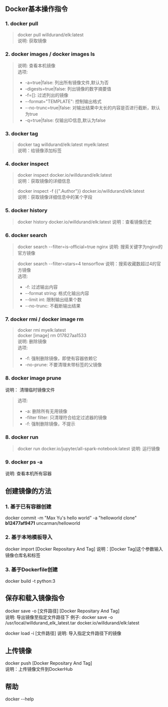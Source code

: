 ## Docker基本操作指令

### 1. docker pull
> docker pull willdurand/elk:latest <br/>
> 说明: 获取镜像

### 2. docker images / docker images ls 
> 说明: 查看本机镜像 <br/>
> 选项:
> * -a=true|false: 列出所有镜像文件,默认为否
> * -digests=true|false: 列出镜像的数字摘要值
> * -f=[]: 过滤列出的镜像
> * --format="TEMPLATE": 控制输出格式
> * --no-trunc=true|false: 对输出结果中太长的内容是否进行截断，默认为true
> * -q=true|false: 仅输出ID信息,默认为false


### 3. docker tag 
> docker tag willdurand/elk:latest myelk:latest <br/>
> 说明：给镜像添加标签


### 4. docker inspect
> docker inspect docker.io/willdurand/elk:latest <br/>
> 说明：获取镜像的详细信息

> docker inspect -f {{".Author"}} docker.io/willdurand/elk:latest <br/>
> 说明：获取镜像详细信息中的某个字段

### 5. docker history
> docker history docker.io/willdurand/elk:latest
说明：查看镜像历史

### 6. docker search
> docker search --filter=is-official=true nginx
说明: 搜索关键字为nginx的官方镜像

> docker search --filter=stars=4 tensorflow 
说明：搜索收藏数超过4的官方镜像 <br/>
> 选项:
> * -f: 过滤输出内容
> * --format string: 格式化输出内容
> * --limit int: 限制输出结果个数
> * --no-trunc: 不截断输出结果

### 7. docker rmi / docker image rm
> docker rmi myelk:latest <br/>
> docker [image] rm 017827aa1533  <br/>
说明: 删除镜像<br/>
> 选项:
> * -f: 强制删除镜像，即使有容器依赖它
> * -no-prune: 不要清理未带标签的父镜像

### 8. docker image prune
说明： 清理临时镜像文件
> 选项:
> * -a: 删除所有无用镜像
> * -filter filter: 只清理符合给定过滤器的镜像
> * -f: 强制删除镜像，不提示

### 8. docker run
> docker run docker.io/jupyter/all-spark-notebook:latest
说明: 运行镜像

### 9. docker ps -a
说明: 查看本机所有容器

## 创建镜像的方法

### 1. 基于已有容器创建
docker commit -m "Max Yu's hello world" -a "helloworld clone" **b12477af9471** uncarman/helloworld
 
### 2. 基于本地模板导入
docker import [Docker Repositary And Tag]
说明：[Docker Tag]这个参数输入镜像仓库名和标签 

### 3. 基于Dockerfile创建
docker build -t python:3

## 保存和载入镜像指令
docker save -o [文件路径] [Docker Repositary And Tag] <br/>
说明: 导出镜像至指定文件路径下
例子: docker save -o /usr/local/willdurand_elk_latest.tar docker.io/willdurand/elk:latest

docker load -i [文件路径] 
说明: 导入指定文件路径下的镜像

## 上传镜像
docker push [Docker Repositary And Tag] <br/>
说明：上传镜像文件到DockerHub

## 帮助
docker --help
